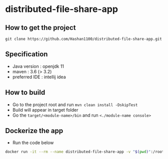 # distributed-file-share-app

## How to get the project
`git clone https://github.com/Hashan1100/distributed-file-share-app.git`

## Specification
* Java version : openjdk 11
* maven : 3.6 (> 3.2)
* preferred IDE : intellij idea

## How to build
* Go to the project root and run
`mvn clean install -DskipTest`
* Build will appear in target folder
* Go the `target/<module-name>/bin` and run
`<./module-name console>`

## Dockerize the app
* Run the code below
```bash
docker run -it --rm --name distributed-file-share-app -v "$(pwd)":/root -w /root adoptopenjdk/maven-openjdk11:latest mvn clean install -DskipTest
```